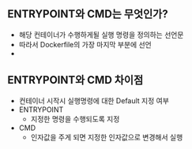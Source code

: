 ## ENTRYPOINT와 CMD는 무엇인가?
- 해당 컨테이너가 수행하게될 실행 명령을 정의하는 선언문
- 따라서 Dockerfile의 가장 마지막 부분에 선언
-

## ENTRYPOINT와 CMD 차이점
- 컨테이너 시작시 실행명령에 대한 Default 지정 여부
- ENTRYPOINT
  - 지정한 명령을 수행되도록 지정
- CMD
  - 인자값을 주게 되면 지정한 인자값으로 변경해서 실행

